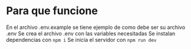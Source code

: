 # Para que funcione
En el archivo .env.example se tiene ejemplo de como debe ser su archivo .env 
Se crea el archivo .env con las variables necesitadas 
Se instalan dependencias con ```npm i```
Se inicia el servidor con ```npm run dev```